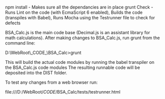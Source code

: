 npm install - Makes sure all the dependancies are in place
grunt Check - Runs Lint on the code (with EcmaScript 6 enabled), 
              Builds the code (transpiles with Babel),
              Runs Mocha using the Testrunner file to check for defects

BSA_Calc.js is the main code base (Decimal.js is an assistant library for math calculations).
After making changes to BSA_Calc.js, run grunt from the command line:

D:\\WebRoot\\\_CODE\_\\BSA_Calc>grunt

This will build the actual code modules by running the babel transpiler on the BSA_Calc.js code modules
The resulting runnable code will be deposited into the DIST folder.

To test any changes from a web browser run:

file:///D:/WebRoot/_CODE_/BSA_Calc/tests/testrunner.html
